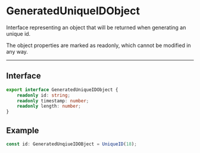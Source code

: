 # GeneratedUniqueIDObject

Interface representing an object that will be returned
when generating an unique id.

The object properties are marked as readonly, which cannot be modified in any way.

- - -

## Interface

```ts
export interface GeneratedUniqueIDObject {
	readonly id: string;
	readonly timestamp: number;
	readonly length: number;
}
```

## Example

```ts
const id: GeneratedUnqiueIDOBject = UniqueID(18);
```
